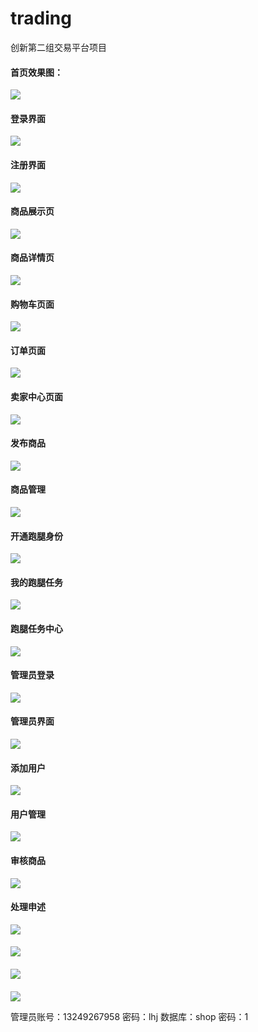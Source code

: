 # trading
创新第二组交易平台项目
#### 首页效果图：
![](https://github.com/avirtualcoder/trading/blob/master/projectImg/indx.png)

#### 登录界面
![](https://github.com/avirtualcoder/trading/blob/master/projectImg/login.png)

#### 注册界面
![](https://github.com/avirtualcoder/trading/blob/master/projectImg/registered.png)

#### 商品展示页
![](https://github.com/avirtualcoder/trading/blob/master/projectImg/goods.png)

#### 商品详情页
![](https://github.com/avirtualcoder/trading/blob/master/projectImg/detail.png)

#### 购物车页面
![](https://github.com/avirtualcoder/trading/blob/master/projectImg/bugCar.png)

#### 订单页面
![](https://github.com/avirtualcoder/trading/blob/master/projectImg/)

#### 卖家中心页面
![](https://github.com/avirtualcoder/trading/blob/master/projectImg/)

#### 发布商品
![](https://github.com/avirtualcoder/trading/blob/master/projectImg/)

#### 商品管理
![](https://github.com/avirtualcoder/trading/blob/master/projectImg/)

#### 开通跑腿身份
![](https://github.com/avirtualcoder/trading/blob/master/projectImg/)

#### 我的跑腿任务
![](https://github.com/avirtualcoder/trading/blob/master/projectImg/)

#### 跑腿任务中心
![](https://github.com/avirtualcoder/trading/blob/master/projectImg/)

#### 管理员登录
![](https://github.com/avirtualcoder/trading/blob/master/projectImg/)

#### 管理员界面
![](https://github.com/avirtualcoder/trading/blob/master/projectImg/)

#### 添加用户
![](https://github.com/avirtualcoder/trading/blob/master/projectImg/)

#### 用户管理
![](https://github.com/avirtualcoder/trading/blob/master/projectImg/)

#### 审核商品
![](https://github.com/avirtualcoder/trading/blob/master/projectImg/)

#### 处理申述
![](https://github.com/avirtualcoder/trading/blob/master/projectImg/)

#### 
![](https://github.com/avirtualcoder/trading/blob/master/projectImg/)

#### 
![](https://github.com/avirtualcoder/trading/blob/master/projectImg/)

#### 
![](https://github.com/avirtualcoder/trading/blob/master/projectImg/)


管理员账号：13249267958 密码：lhj
数据库：shop 密码：1
